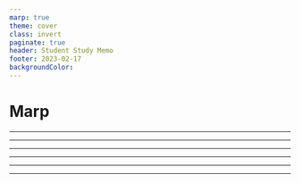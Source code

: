```yaml
---
marp: true
theme: cover
class: invert
paginate: true
header: Student Study Memo
footer: 2023-02-17
backgroundColor: 
---
```


<!--_color: white-->

# <!--fit--> Marp




---









---









---









---








---







---